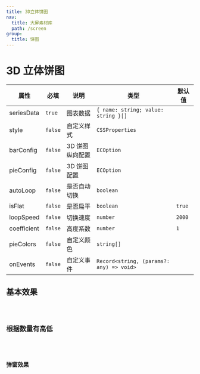 ```yaml
---
title: 3D立体饼图
nav:
  title: 大屏素材库
  path: /screen
group:
  title: 饼图
---
```


# 3D 立体饼图

| 属性        | 必填    | 说明            | 类型                                     | 默认值 |
| ----------- | ------- | --------------- | ---------------------------------------- | ------ |
| seriesData  | `true`  | 图表数据        | `{ name: string; value: string }[]`      |        |
| style       | `false` | 自定义样式      | `CSSProperties`                          |        |
| barConfig   | `false` | 3D 饼图纵向配置 | `ECOption`                               |        |
| pieConfig   | `false` | 3D 饼图配置     | `ECOption`                               |        |
| autoLoop    | `false` | 是否自动切换    | `boolean`                                |        |
| isFlat      | `false` | 是否扁平        | `boolean`                                | `true` |
| loopSpeed   | `false` | 切换速度        | `number`                                 | `2000` |
| coefficient | `false` | 高度系数        | `number`                                 | `1`    |
| pieColors   | `false` | 自定义颜色      | `string[]`                               |        |
| onEvents    | `false` | 自定义事件      | `Record<string, (params?: any) => void>` |        |

## 基本效果

<code src="../../../example/ThreeDimensionalPieDemo/demo1.tsx" background="#040727">

## 根据数量有高低

<code src="../../../example/ThreeDimensionalPieDemo/demo2.tsx" background="#040727">

## 弹窗效果

<code src="../../../example/ThreeDimensionalPieDemo/demo3.tsx" background="#040727">
